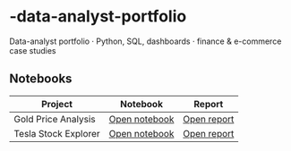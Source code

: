 # -data-analyst-portfolio
Data-analyst portfolio · Python, SQL, dashboards · finance &amp; e-commerce case studies
## Notebooks

| Project               | Notebook | Report |
|-----------------------|----------|--------|
| Gold Price Analysis   | [Open notebook](notebooks/gold_analysis_yahoof_collect.ipynb) | [Open report](reports/Gold_Analysis.docx) |
| Tesla Stock Explorer  | [Open notebook](notebooks/TSLA_project.ipynb)                 | [Open report](reports/Tesla_Stock_Analysis.docx) |

